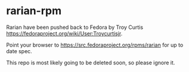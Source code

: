 # rarian-rpm

Rarian have been pushed back to Fedora by Troy Curtis https://fedoraproject.org/wiki/User:Troycurtisjr.

Point your browser to https://src.fedoraproject.org/rpms/rarian for up to date spec.

This repo is most likely going to be deleted soon, so please ignore it.
